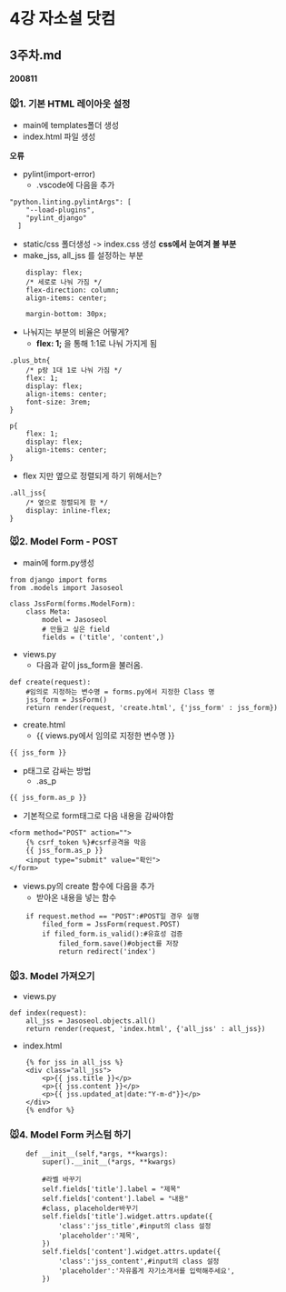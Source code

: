 # 4강 자소설 닷컴

## 3주차.md

#### 200811

### :mouse:1. 기본 HTML 레이아웃 설정
- main에 templates폴더 생성
- index.html 파일 생성

**오류**
- pylint(import-error)
  - .vscode에 다음을 추가
```
"python.linting.pylintArgs": [
    "--load-plugins",
    "pylint_django"
  ]
```

- static/css 폴더생성 -> index.css 생성
**css에서 눈여겨 볼 부분**
- make_jss, all_jss 를 설정하는 부분
```
    display: flex;
    /* 세로로 나눠 가짐 */
    flex-direction: column;
    align-items: center;

    margin-bottom: 30px;
```
- 나눠지는 부분의 비율은 어떻게?
  - **flex: 1;** 을 통해 1:1로 나눠 가지게 됨
```
.plus_btn{
    /* p랑 1대 1로 나눠 가짐 */
    flex: 1;
    display: flex;
    align-items: center;
    font-size: 3rem;
}

p{
    flex: 1;
    display: flex;
    align-items: center;
}
```
- flex 지만 옆으로 정렬되게 하기 위해서는?
```
.all_jss{
    /* 옆으로 정렬되게 함 */
    display: inline-flex;
}
```

### :mouse:2. Model Form - POST
- main에 form.py생성
```
from django import forms
from .models import Jasoseol

class JssForm(forms.ModelForm):
    class Meta:
        model = Jasoseol
        # 만들고 싶은 field
        fields = ('title', 'content',)
```
- views.py
  - 다음과 같이 jss_form을 불러옴.
```
def create(request):
    #임의로 지정하는 변수명 = forms.py에서 지정한 Class 명
    jss_form = JssForm()
    return render(request, 'create.html', {'jss_form' : jss_form})
```
- create.html
  - {{ views.py에서 임의로 지정한 변수명 }}
```
{{ jss_form }}
```
- p태그로 감싸는 방법
  - .as_p
```
{{ jss_form.as_p }}
```
- 기본적으로 form태그로 다음 내용을 감싸야함
```
<form method="POST" action="">
    {% csrf_token %}#csrf공격을 막음
    {{ jss_form.as_p }}
    <input type="submit" value="확인">
</form>
```
- views.py의 create 함수에 다음을 추가
  - 받아온 내용을 넣는 함수
```
    if request.method == "POST":#POST일 경우 실행
        filed_form = JssForm(request.POST)
        if filed_form.is_valid():#유효성 검증
            filed_form.save()#object를 저장
            return redirect('index')
```
### :mouse:3. Model 가져오기
- views.py
```
def index(request):
    all_jss = Jasoseol.objects.all()
    return render(request, 'index.html', {'all_jss' : all_jss})
```
- index.html
```
    {% for jss in all_jss %}
    <div class="all_jss">
        <p>{{ jss.title }}</p>
        <p>{{ jss.content }}</p>
        <p>{{ jss.updated_at|date:"Y-m-d"}}</p>
    </div>
    {% endfor %}
```
### :mouse:4. Model Form 커스텀 하기
```
    def __init__(self,*args, **kwargs):
        super().__init__(*args, **kwargs)

        #라벨 바꾸기
        self.fields['title'].label = "제목" 
        self.fields['content'].label = "내용"
        #class, placeholder바꾸기
        self.fields['title'].widget.attrs.update({
            'class':'jss_title',#input의 class 설정
            'placeholder':'제목',
        })
        self.fields['content'].widget.attrs.update({
            'class':'jss_content',#input의 class 설정
            'placeholder':'자유롭게 자기소개서를 입력해주세요',
        })
```